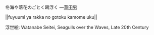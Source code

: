 冬海や落花のごとく鴎浮く
—[草田男](https://ja.wikipedia.org/wiki/草田男)

||fuyuumi ya rakka no gotoku kamome uku||

浮世絵: Watanabe Seitei, Seagulls over the Waves, Late 20th Century